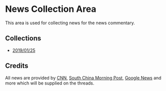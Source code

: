 # News Collection Area
This area is used for collecting news for the news commentary.

## Collections
* [2019/01/25](20190125.md)

## Credits
All news are provided by [CNN](https://cnn.com), [South China Morning Post](https://scmp.com), [Google News](https://news.google.com) and more which will be supplied on the threads.

